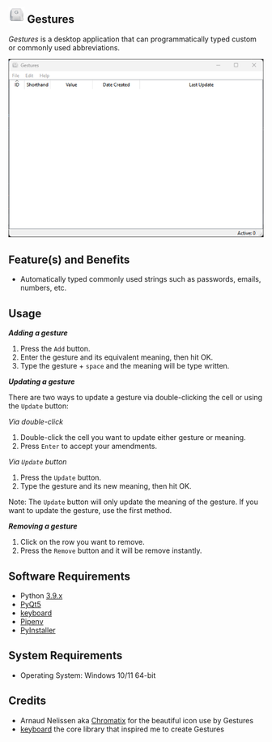 ![Hey! Gestures](images/g-key-32.png) **Gestures**
---
_Gestures_ is a desktop application that can programmatically typed custom or commonly used abbreviations.

![Gestures Demo](images/gestures-demo.gif)

Feature(s) and Benefits
---
* Automatically typed commonly used strings such as passwords, emails, numbers, etc.

Usage
---
***Adding a gesture***
1. Press the `Add` button.
2. Enter the gesture and its equivalent meaning, then hit OK.
3. Type the gesture + `space` and the meaning will be type written.

***Updating a gesture***

There are two ways to update a gesture via double-clicking the cell or using the `Update` button:

_Via double-click_
1. Double-click the cell you want to update either gesture or meaning.
2. Press `Enter` to accept your amendments.

_Via `Update` button_
1. Press the `Update` button.
2. Type the gesture and its new meaning, then hit OK.

Note: The `Update` button will only update the meaning of the gesture. If you want to update the gesture, use the first method.  

***Removing a gesture***
1. Click on the row you want to remove.
2. Press the `Remove` button and it will be remove instantly.

Software Requirements
---
- Python [3.9.x](https://www.python.org/downloads/)
- [PyQt5](https://pypi.org/project/PyQt5/)
- [keyboard](https://pypi.org/project/keyboard/)
- [Pipenv](https://pypi.org/project/pipenv/)
- [PyInstaller](https://pypi.org/project/pyinstaller/)

System Requirements
---
- Operating System: Windows 10/11 64-bit

Credits
---
* Arnaud Nelissen aka [Chromatix](http://www.iconarchive.com/artist/chromatix.html) for the beautiful icon use by Gestures
* [keyboard](https://github.com/boppreh/keyboard) the core library that inspired me to create Gestures
